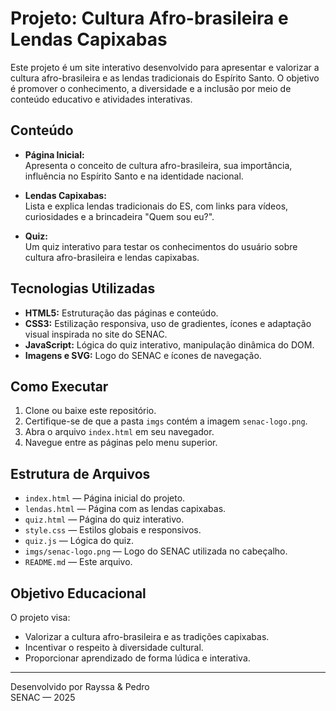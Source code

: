 # Projeto: Cultura Afro-brasileira e Lendas Capixabas

Este projeto é um site interativo desenvolvido para apresentar e valorizar a cultura afro-brasileira e as lendas tradicionais do Espírito Santo. O objetivo é promover o conhecimento, a diversidade e a inclusão por meio de conteúdo educativo e atividades interativas.

## Conteúdo

- **Página Inicial:**  
  Apresenta o conceito de cultura afro-brasileira, sua importância, influência no Espírito Santo e na identidade nacional.

- **Lendas Capixabas:**  
  Lista e explica lendas tradicionais do ES, com links para vídeos, curiosidades e a brincadeira "Quem sou eu?".

- **Quiz:**  
  Um quiz interativo para testar os conhecimentos do usuário sobre cultura afro-brasileira e lendas capixabas.

## Tecnologias Utilizadas

- **HTML5:** Estruturação das páginas e conteúdo.
- **CSS3:** Estilização responsiva, uso de gradientes, ícones e adaptação visual inspirada no site do SENAC.
- **JavaScript:** Lógica do quiz interativo, manipulação dinâmica do DOM.
- **Imagens e SVG:** Logo do SENAC e ícones de navegação.

## Como Executar

1. Clone ou baixe este repositório.
2. Certifique-se de que a pasta `imgs` contém a imagem `senac-logo.png`.
3. Abra o arquivo `index.html` em seu navegador.
4. Navegue entre as páginas pelo menu superior.

## Estrutura de Arquivos

- `index.html` — Página inicial do projeto.
- `lendas.html` — Página com as lendas capixabas.
- `quiz.html` — Página do quiz interativo.
- `style.css` — Estilos globais e responsivos.
- `quiz.js` — Lógica do quiz.
- `imgs/senac-logo.png` — Logo do SENAC utilizada no cabeçalho.
- `README.md` — Este arquivo.

## Objetivo Educacional

O projeto visa:
- Valorizar a cultura afro-brasileira e as tradições capixabas.
- Incentivar o respeito à diversidade cultural.
- Proporcionar aprendizado de forma lúdica e interativa.

---

Desenvolvido por Rayssa & Pedro  
SENAC — 2025